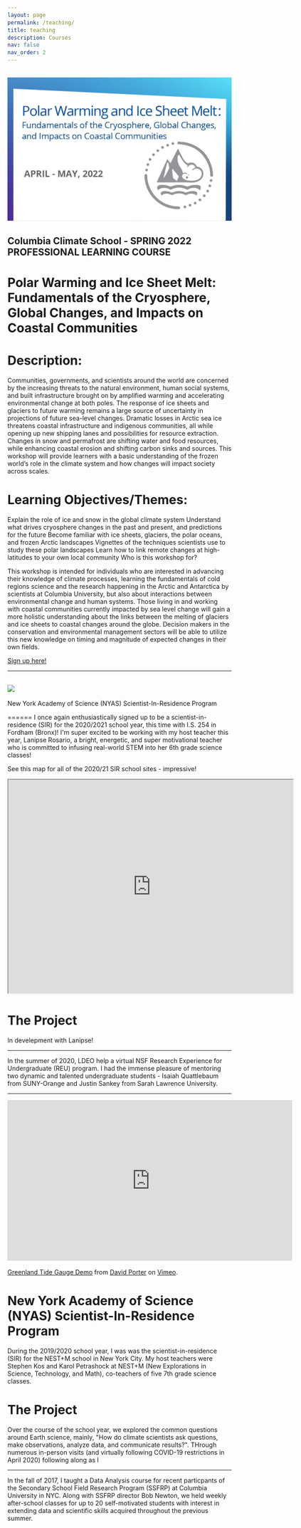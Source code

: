 ```yaml
---
layout: page
permalink: /teaching/
title: teaching
description: Courses
nav: false
nav_order: 2
---
```


<!-- For now, this page is assumed to be a static description of your courses. You can convert it to a collection similar to `_projects/` so that you can have a dedicated page for each course.

Organize your courses by years, topics, or universities, however you like! -->


<!-- ---
title: "Professional Learning Workshop, Spring 2022"
collection: teaching
type: "Workshop"
permalink: /teaching/2022-PL-polarwarming
venue: "Columbia Univ/Zoom"
date: 2022-04-01
location: "New York, USA"
--- -->

<br/><img src='/assets/img/PolarWarmingOption2.jpg'><br/>

## Columbia Climate School - SPRING 2022 PROFESSIONAL LEARNING COURSE

# Polar Warming and Ice Sheet Melt: Fundamentals of the Cryosphere, Global Changes, and Impacts on Coastal Communities

Description:
======

Communities, governments, and scientists around the world are concerned by the increasing threats to the natural environment, human social systems, and built infrastructure brought on by amplified warming and accelerating environmental change at both poles. The response of ice sheets and glaciers to future warming remains a large source of uncertainty in projections of future sea-level changes. Dramatic losses in Arctic sea ice threatens coastal infrastructure and indigenous communities, all while opening up new shipping lanes and possibilities for resource extraction. Changes in snow and permafrost are shifting water and food resources, while enhancing coastal erosion and shifting carbon sinks and sources. This workshop will provide learners with a basic understanding of the frozen world’s role in the climate system and how changes will impact society across scales.

Learning Objectives/Themes:
======

Explain the role of ice and snow in the global climate system
Understand what drives cryosphere changes in the past and present, and predictions for the future
Become familiar with ice sheets, glaciers, the polar oceans, and frozen Arctic landscapes
Vignettes of the techniques scientists use to study these polar landscapes
Learn how to link remote changes at high-latitudes to your own local community
Who is this workshop for?

This workshop is intended for individuals who are interested in advancing their knowledge of climate processes, learning the fundamentals of cold regions science and the research happening in the Arctic and Antarctica by scientists at Columbia University, but also about interactions between environmental change and human systems. Those living in and working with coastal communities currently impacted by sea level change will gain a more holistic understanding about the links between the melting of glaciers and ice sheets to coastal changes around the globe. Decision makers in the conservation and environmental management sectors will be able to utilize this new knowledge on timing and magnitude of expected changes in their own fields.

[Sign up here!](https://www.climate.columbia.edu/content/polar-warming-and-ice-sheet-melt-fundamentals-cryosphere-global-changes-and-impacts-coastal)

***

<br/><img src='/images/thumbnail-SIR.png'><br/>

New York Academy of Science (NYAS) Scientist-In-Residence Program

======
I once again enthusiastically signed up to be a scientist-in-residence (SIR) for the 2020/2021 school year, this time with I.S. 254 in Fordham (Bronx)! I'm super excited to be working with my host teacher this year, Lanipse Rosario, a bright, energetic, and super motivational teacher who is committed to infusing real-world STEM into her 6th grade science classes!

See this map for all of the 2020/21 SIR school sites - impressive!
<iframe src="https://www.google.com/maps/d/embed?mid=1ddLCCYrUwvsTns1DDzoKR_6EVWn6Dpej" width="640" height="480"></iframe>

The Project
======
In develepment with Lanipse!

***

In the summer of 2020, LDEO help a virtual NSF Research Experience for Undergraduate (REU) program.  I had the immense pleasure of mentoring two dynamic and talented undergraduate students - Isaiah Quattlebaum from SUNY-Orange and Justin Sankey from Sarah Lawrence University.   

***


<iframe src="https://player.vimeo.com/video/427851639" width="640" height="361" frameborder="0" allow="autoplay; fullscreen" allowfullscreen></iframe>
<p><a href="https://vimeo.com/427851639">Greenland Tide Gauge Demo</a> from <a href="https://vimeo.com/user113790395">David Porter</a> on <a href="https://vimeo.com">Vimeo</a>.</p>

New York Academy of Science (NYAS) Scientist-In-Residence Program
======
During the 2019/2020 school year, I was was the scientist-in-residence (SIR) for the NEST+M school in New York City.  My host teachers were Stephen Kos and Karol Petrashock at NEST+M (New Explorations in Science, Technology, and Math), co-teachers of five 7th grade science classes.

The Project
======
Over the course of the school year, we explored the common questions around Earth science, mainly, "How do climate scientists ask questions, make observations, analyze data, and communicate results?". THrough numerous in-person visits (and virtually following COVID-19 restrictions in April 2020) following along as I


***

In the fall of 2017, I taught a Data Analysis course for recent particpants of the Secondary School Field Research Program (SSFRP) at Columbia University in NYC. Along with SSFRP director Bob Newton, we held weekly after-school classes for up to 20 self-motivated students with interest in extending data and scientific skills acquired throughout the previous summer.

